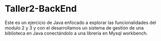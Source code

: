 # Taller2-BackEnd
Este es un ejercicio de Java enfocado a explorar las funcionalidades del modulo 2 y 3 y con el desarrollamos un sistema de gestión de una biblioteca en Java conectándolo a una librería en Mysql workbench.
